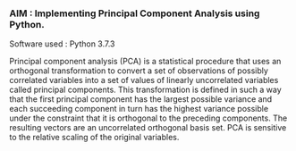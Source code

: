 ### AIM : Implementing Principal Component Analysis using Python.

Software used : Python 3.7.3

Principal component analysis (PCA) is a statistical procedure that uses an orthogonal transformation to convert a set of observations of possibly correlated variables into a set of values of linearly uncorrelated variables called principal components. This transformation is defined in such a way that the first principal component has the largest possible variance and each succeeding component in turn has the highest variance possible under the constraint that it is orthogonal to the preceding components. The resulting vectors are an uncorrelated orthogonal basis set. PCA is sensitive to the relative scaling of the original variables.